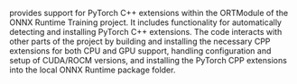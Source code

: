 provides support for PyTorch C++ extensions within the ORTModule of the ONNX Runtime Training project. It includes functionality for automatically detecting and installing PyTorch C++ extensions. The code interacts with other parts of the project by building and installing the necessary CPP extensions for both CPU and GPU support, handling configuration and setup of CUDA/ROCM versions, and installing the PyTorch CPP extensions into the local ONNX Runtime package folder.